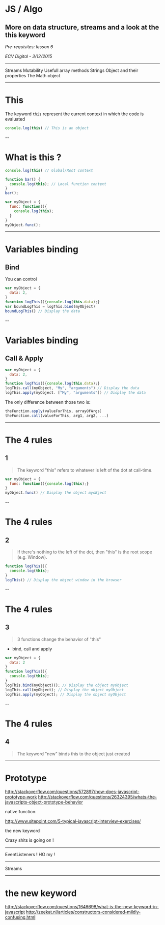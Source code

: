 # JS / Algo
## More on data structure, streams and a look at the this keyword

*Pre-requisites: lesson 6*

*ECV Digital - 3/12/2015*

---
Streams
Mutability
Usefull array methods
Strings Object and their properties
The Math object

---
# This

The keyword `this` represent the current context in which the code is evaluated
```javascript
console.log(this) // This is an object
```

<!-- https://developer.mozilla.org/fr/docs/Web/JavaScript/Reference/Op%C3%A9rateurs/L_op%C3%A9rateur_this
http://stackoverflow.com/questions/3127429/how-does-the-this-keyword-work
http://stackoverflow.com/questions/133973/how-does-this-keyword-work-within-a-javascript-object-literal -->

--
# What is this ?

```javascript
console.log(this) // Global/Root context

function bar() {
  console.log(this); // Local function context
}
bar();

var myObject = {
  func: function(){
    console.log(this);
  }
}
myObject.func();
```

---
# Variables binding
## Bind
You can control
```javascript
var myObject = {
  data: 2,
}
function logThis(){console.log(this.data);}
var boundLogThis = logThis.bind(myObject)
boundLogThis() // Display the data 
```

--
# Variables binding
## Call & Apply

```javascript
var myObject = {
  data: 2,
}
function logThis(){console.log(this.data);}
logThis.call(myObject, "My", "arguments") // Display the data 
logThis.apply(myObject. ["My", "arguments"]) // Display the data 
```

The only difference between those two is: 
```javascript
theFunction.apply(valueForThis, arrayOfArgs)
theFunction.call(valueForThis, arg1, arg2, ...)
```

---
# The 4 rules
## 1
> The keyword "this" refers to whatever is left of the dot at call-time.

```javascript
var myObject = {
  func: function(){console.log(this);}
}
myObject.func() // Display the object myoBject
```

--
# The 4 rules
## 2
> If there's nothing to the left of the dot, then "this" is the root scope (e.g. Window).

```javascript
function logThis(){
  console.log(this);
}
logThis() // Display the object window in the browser
```

--
# The 4 rules
## 3
> 3 functions change the behavior of "this" 
  - bind, call and apply

```javascript
var myObject = {
  data: 2
}
function logThis(){
  console.log(this);
}
logThis.bind(myObject)(); // Display the object myObject
logThis.call(myObject); // Display the object myObject
logThis.apply(myObject); // Display the object myObject
```

--
# The 4 rules
## 4
> The keyword "new" binds this to the object just created


---
# Prototype


http://stackoverflow.com/questions/572897/how-does-javascript-prototype-work
http://stackoverflow.com/questions/26324395/whats-the-javascripts-object-prototype-behavior

native function

http://www.sitepoint.com/5-typical-javascript-interview-exercises/

the new keyword


Crazy shits is going on !


---
EventListeners ! HO my !

---
Streams

---
# the new keyword
http://stackoverflow.com/questions/1646698/what-is-the-new-keyword-in-javascript
http://zeekat.nl/articles/constructors-considered-mildly-confusing.html